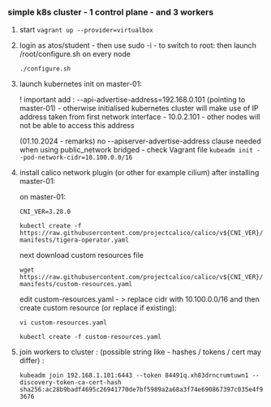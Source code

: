 ### simple k8s cluster - 1 control plane - and 3 workers

1. start `vagrant up --provider=virtualbox`
2. login as atos/student - then use sudo -i - to switch to root: then launch /root/configure.sh on every node

    `./configure.sh`

3. launch kubernetes init on master-01:

    ! important add : --api-advertise-address=192.168.0.101 (pointing to master-01) - otherwise initialised kubernetes cluster will make use of IP address taken from first network interface - 10.0.2.101 - other nodes will not be able to access this address

    (01.10.2024 - remarks) no --apiserver-advertise-address clause needed when using public_network bridged  - check Vagrant file
    `kubeadm init --pod-network-cidr=10.100.0.0/16`

4. install calico network plugin (or other for example cilium) after installing master-01:

    on master-01:

    `CNI_VER=3.28.0`

    `kubectl create -f https://raw.githubusercontent.com/projectcalico/calico/v${CNI_VER}/manifests/tigera-operator.yaml`

    next download custom resources file

    `wget https://raw.githubusercontent.com/projectcalico/calico/v${CNI_VER}/manifests/custom-resources.yaml`

    edit custom-resources.yaml - > replace cidr with 10.100.0.0/16 and then create custom resource (or replace if existing):
    
    `vi custom-resources.yaml` 

    `kubectl create -f custom-resources.yaml`

5. join workers to cluster : (possible string like - hashes / tokens / cert may differ) :

    `kubeadm join 192.168.1.101:6443 --token 84491q.xh83drncrumtuwn1 --discovery-token-ca-cert-hash sha256:ac28b9badf4695c26941770de7bf5989a2a68a3f74e690867397c035e4f93676`